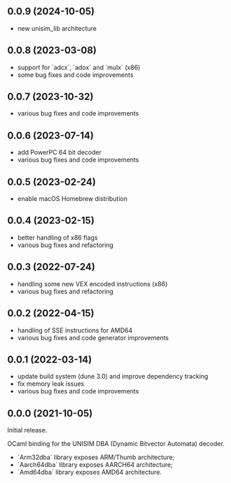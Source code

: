 ## 0.0.9 (2024-10-05)
- new unisim_lib architecture

## 0.0.8 (2023-03-08)

- support for \`adcx\`, \`adox\` and \`mulx\` (x86)
- some bug fixes and code improvements

## 0.0.7 (2023-10-32)

- various bug fixes and code improvements

## 0.0.6 (2023-07-14)

- add PowerPC 64 bit decoder
- various bug fixes and code improvements

## 0.0.5 (2023-02-24)

- enable macOS Homebrew distribution

## 0.0.4 (2023-02-15)

- better handling of x86 flags
- various bug fixes and refactoring

## 0.0.3 (2022-07-24)

- handling some new VEX encoded instructions (x86)
- various bug fixes and refactoring

## 0.0.2 (2022-04-15)

- handling of SSE instructions for AMD64
- various bug fixes and code generator improvements

## 0.0.1 (2022-03-14)

- update build system (dune 3.0) and improve dependency tracking
- fix memory leak issues
- various bug fixes and code improvements

## 0.0.0 (2021-10-05)

Initial release.

OCaml binding for the UNISIM DBA (Dynamic Bitvector Automata) decoder.
- \`Arm32dba\` library exposes ARM/Thumb architecture;
- \`Aarch64dba\` library exposes AARCH64 architecture;
- \`Amd64dba\` library exposes AMD64 architecture.

